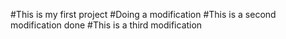 #This is my first project
#Doing a modification 
#This is a second modification done
#This is a third modification 
